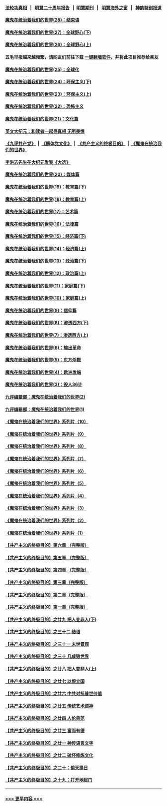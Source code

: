 #### [法轮功真相](https://github.com/gfw-breaker/truth/blob/master/README.md?t=0) &nbsp;&nbsp;|&nbsp;&nbsp; [明慧二十周年报告](https://github.com/gfw-breaker/mh-reports/blob/master/README.md?t=0) &nbsp;&nbsp;|&nbsp;&nbsp;[明慧期刊](https://github.com/gfw-breaker/mh-qikan) &nbsp;&nbsp;|&nbsp;&nbsp; [明慧海外之窗](https://github.com/gfw-breaker/mh-news/blob/master/README.md?t=0) &nbsp;&nbsp;|&nbsp;&nbsp; [神韵特别报道](https://github.com/gfw-breaker/mh-news/blob/master/shenyun.md?t=0)
#### [魔鬼在统治着我们的世界(28)：结束语](../pages/nsc422/n10936246.md?t=06241301) 
#### [魔鬼在统治着我们的世界(27)：全球野心(下)](../pages/nsc422/n10928319.md?t=06241301) 
#### [魔鬼在统治着我们的世界(26)：全球野心(上)](../pages/nsc422/n10900318.md?t=06241301) 
#### 五毛举报越来越频繁，请网友们前往下载 [一键翻墙软件](https://github.com/gfw-breaker/ssr-accounts)，并将此项目推荐给亲友
#### [魔鬼在统治着我们的世界(25)：全球化](../pages/nsc422/n10788205.md?t=06241301) 
#### [魔鬼在统治着我们的世界(24)：环保主义(下)](../pages/nsc422/n10695307.md?t=06241301) 
#### [魔鬼在统治着我们的世界(23)：环保主义(上)](../pages/nsc422/n10688613.md?t=06241301) 
#### [魔鬼在统治着我们的世界(22)：恐怖主义](../pages/nsc422/n10614727.md?t=06241301) 
#### [魔鬼在统治着我们的世界(21)：文化篇](../pages/nsc422/n10597706.md?t=06241301) 
#### [英文大纪元：和读者一起寻真相 无所畏惧](../pages/nsc422/n12542027.md?t=06241301) 
#### [《九评共产党》](https://github.com/begood0513/9ping.md/blob/master/README.md) &nbsp;|&nbsp; [《解体党文化》](../../../../jtdwh.md/blob/master/README.md)  &nbsp;|&nbsp; [《共产主义的终极目的》](../../../../gczydzjmd.md/blob/master/README.md) &nbsp;|&nbsp; [《魔鬼在统治我们的世界》](../../../../mgztzwmdsj.md/blob/master/README.md) 
#### [李洪志先生在大纪元发表《大选》](../pages/nsc422/n12534746.md?t=06241301) 
#### [魔鬼在统治着我们的世界(20)：媒体篇](../pages/nsc422/n10586579.md?t=06241301) 
#### [魔鬼在统治着我们的世界(19)：教育篇(下)](../pages/nsc422/n10564808.md?t=06241301) 
#### [魔鬼在统治着我们的世界(18)：教育篇(上)](../pages/nsc422/n10526970.md?t=06241301) 
#### [魔鬼在统治着我们的世界(17)：艺术篇](../pages/nsc422/n10499093.md?t=06241301) 
#### [魔鬼在统治着我们的世界(16)：法律篇](../pages/nsc422/n10485969.md?t=06241301) 
#### [魔鬼在统治着我们的世界(15)：经济篇(下)](../pages/nsc422/n10469975.md?t=06241301) 
#### [魔鬼在统治着我们的世界(14)：经济篇(上)](../pages/nsc422/n10457370.md?t=06241301) 
#### [魔鬼在统治着我们的世界(13)：政治篇(下)](../pages/nsc422/n10448270.md?t=06241301) 
#### [魔鬼在统治着我们的世界(12)：政治篇(上)](../pages/nsc422/n10444576.md?t=06241301) 
#### [魔鬼在统治着我们的世界(11)：家庭篇(下)](../pages/nsc422/n10440961.md?t=06241301) 
#### [魔鬼在统治着我们的世界(10)：家庭篇(上)](../pages/nsc422/n10435448.md?t=06241301) 
#### [魔鬼在统治着我们的世界(9)：信仰篇](../pages/nsc422/n10432159.md?t=06241301) 
#### [魔鬼在统治着我们的世界(8)：渗透西方(下)](../pages/nsc422/n10429603.md?t=06241301) 
#### [魔鬼在统治着我们的世界(7)：渗透西方(上)](../pages/nsc422/n10426013.md?t=06241301) 
#### [魔鬼在统治着我们的世界(6)：输出革命](../pages/nsc422/n10421536.md?t=06241301) 
#### [魔鬼在统治着我们的世界(5)：东方杀戮](../pages/nsc422/n10417707.md?t=06241301) 
#### [魔鬼在统治着我们的世界(4)：欧洲发端](../pages/nsc422/n10414890.md?t=06241301) 
#### [魔鬼在统治着我们的世界(3)：毁人36计](../pages/nsc422/n10411583.md?t=06241301) 
#### [九评编辑部：魔鬼在统治着我们的世界(2)](../pages/nsc422/n10410036.md?t=06241301) 
#### [九评编辑部：魔鬼在统治着我们的世界(1)](../pages/nsc422/n10406825.md?t=06241301) 
#### [《魔鬼在统治着我们的世界》系列片（10）](../pages/nsc422/n12292670.md?t=06241301) 
#### [《魔鬼在统治着我们的世界》系列片（9）](../pages/nsc422/n12290859.md?t=06241301) 
#### [《魔鬼在统治着我们的世界》系列片（8）](../pages/nsc422/n12287445.md?t=06241301) 
#### [《魔鬼在统治着我们的世界》系列片（7）](../pages/nsc422/n12283425.md?t=06241301) 
#### [《魔鬼在统治着我们的世界》系列片（6）](../pages/nsc422/n12282314.md?t=06241301) 
#### [《魔鬼在统治着我们的世界》系列片（5）](../pages/nsc422/n12281419.md?t=06241301) 
#### [《魔鬼在统治着我们的世界》系列片（4）](../pages/nsc422/n12274024.md?t=06241301) 
#### [《魔鬼在统治着我们的世界》系列片（3）](../pages/nsc422/n12271322.md?t=06241301) 
#### [《魔鬼在统治着我们的世界》系列片（2）](../pages/nsc422/n12269049.md?t=06241301) 
#### [《魔鬼在统治着我们的世界》系列片（1）](../pages/nsc422/n12267575.md?t=06241301) 
#### [【共产主义的终极目的】第六章 （完整版）](../pages/nsc422/n11428913.md?t=06241301) 
#### [【共产主义的终极目的】第五章 （完整版）](../pages/nsc422/n11428912.md?t=06241301) 
#### [【共产主义的终极目的】第四章 （完整版）](../pages/nsc422/n11428907.md?t=06241301) 
#### [【共产主义的终极目的】第三章（完整版）](../pages/nsc422/n11428848.md?t=06241301) 
#### [【共产主义的终极目的】第二章（完整版）](../pages/nsc422/n11428831.md?t=06241301) 
#### [【共产主义的终极目的】第一章（完整版）](../pages/nsc422/n11417651.md?t=06241301) 
#### [【共产主义的终极目的】之廿九 把人变非人(下)](../pages/nsc422/n11344140.md?t=06241301) 
#### [【共产主义的终极目的】之三十二 结语](../pages/nsc422/n11360535.md?t=06241301) 
#### [【共产主义的终极目的】之三十一 末世景观](../pages/nsc422/n11351129.md?t=06241301) 
#### [【共产主义的终极目的】之三十 几成狼世界](../pages/nsc422/n11348280.md?t=06241301) 
#### [【共产主义的终极目的】之廿八 把人变非人(上)](../pages/nsc422/n11340492.md?t=06241301) 
#### [【共产主义的终极目的】之廿七 以恨立国](../pages/nsc422/n11336944.md?t=06241301) 
#### [【共产主义的终极目的】之廿六 中共对抗普世价值](../pages/nsc422/n11324785.md?t=06241301) 
#### [【共产主义的终极目的】之廿五 传统艺术颂神](../pages/nsc422/n11296396.md?t=06241301) 
#### [【共产主义的终极目的】之廿四 人伦典范](../pages/nsc422/n11296397.md?t=06241301) 
#### [【共产主义的终极目的】之廿三 富而有德](../pages/nsc422/n11283598.md?t=06241301) 
#### [【共产主义的终极目的】之廿一 神传语言文字](../pages/nsc422/n11263265.md?t=06241301) 
#### [【共产主义的终极目的】之廿二 破坏修炼文化](../pages/nsc422/n11245728.md?t=06241301) 
#### [【共产主义的终极目的】之二十：偷天换日](../pages/nsc422/n11238846.md?t=06241301) 
#### [【共产主义的终极目的】之十九：打开地狱门](../pages/nsc422/n11206376.md?t=06241301) 

----
#### [ >>> 更早内容 <<< ](../indexes/nsc422-earlier.md)
